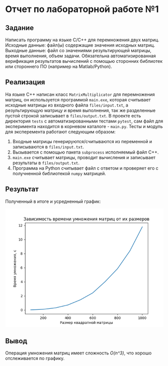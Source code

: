 # Отчет по лабораторной работе №1

## Задание 
Написать программу на языке C/C++ для перемножения двух матриц.
Исходные данные: файл(ы) содержащие значения исходных матриц.
Выходные данные: файл со значениями результирующей матрицы, время выполнения, объем задачи.
Обязательна автоматизированная верификация результатов вычислений с помощью сторонних библиотек или стороннего ПО (например на Matlab/Python).

## Реализация
На языке С++ написан класс `MatrixMultiplicator` для перемножения матриц, он используется программой `main.exe`, которая считывает исходные матрицы из входного файла `files/input.txt`, а результирующую матрицу и время выполнения, так же разделенные пустой строкой записывает в `files/output.txt`.
В проекте есть директория `tests` с автоматизированными тестами `pytest`, сам файл для эксперимента находится в корневом каталоге - `main.py`.
Тесты и модуль для эксперемента работают следующим образом:
1. Входные матрицы генерируются/считываются из переменной и записываются в `files/input.txt`.
2. Вызывается с помощью пакета `subprocess` исполняемый файл С++.
3. `main.exe` считывает матрицы, проводит вычисления и записывает результаты в `files/output.txt`.
4. Программа на Python считывает файл с ответом и проверяет его с получненной библиотекой `numpy` матрицей.

## Результат
Полученный в итоге и усредненный график:

![График](files/result.png)

## Вывод
Операция умножения матриц имеет сложность *O(n^3)*, что хорошо отслеживается по графику.
